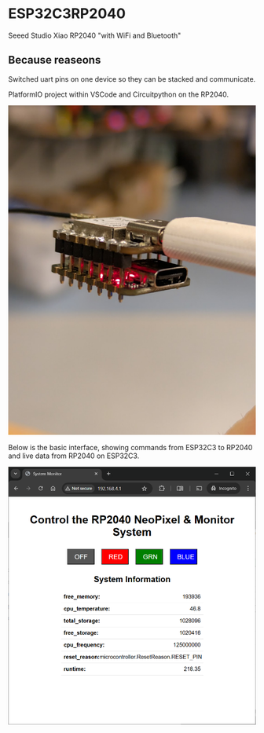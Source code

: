 # ESP32C3RP2040

Seeed Studio Xiao RP2040 "with WiFi and Bluetooth"

## Because reaseons

Switched uart pins on one device so they can be stacked and communicate. 

PlatformIO project within VSCode and Circuitpython on the RP2040. 

![ESP32C3RP2040](img/esp2040.jpg)

Below is the basic interface, showing commands from ESP32C3 to RP2040 and live data from RP2040 on ESP32C3. 

![Web interface](img/web.png)